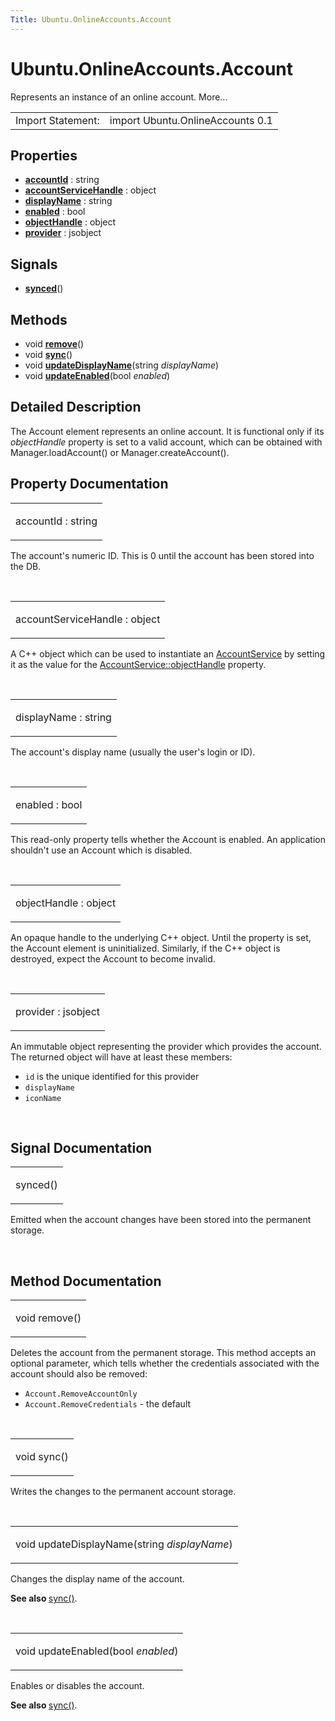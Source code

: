 ```yaml
---
Title: Ubuntu.OnlineAccounts.Account
---
```


# Ubuntu.OnlineAccounts.Account

<span class="subtitle"></span>
<!-- $$$Account-brief -->
<p>Represents an instance of an online account. More...</p>
<!-- @@@Account -->
<table class="alignedsummary">
<tr><td class="memItemLeft rightAlign topAlign"> Import Statement:</td><td class="memItemRight bottomAlign"> import Ubuntu.OnlineAccounts 0.1</td></tr></table><ul>
</ul>
<h2 id="properties">Properties</h2>
<ul>
<li class="fn"><b><b><a href="#accountId-prop">accountId</a></b></b> : string</li>
<li class="fn"><b><b><a href="#accountServiceHandle-prop">accountServiceHandle</a></b></b> : object</li>
<li class="fn"><b><b><a href="#displayName-prop">displayName</a></b></b> : string</li>
<li class="fn"><b><b><a href="#enabled-prop">enabled</a></b></b> : bool</li>
<li class="fn"><b><b><a href="#objectHandle-prop">objectHandle</a></b></b> : object</li>
<li class="fn"><b><b><a href="#provider-prop">provider</a></b></b> : jsobject</li>
</ul>
<h2 id="signals">Signals</h2>
<ul>
<li class="fn"><b><b><a href="#synced-signal">synced</a></b></b>()</li>
</ul>
<h2 id="methods">Methods</h2>
<ul>
<li class="fn">void <b><b><a href="#remove-method">remove</a></b></b>()</li>
<li class="fn">void <b><b><a href="#sync-method">sync</a></b></b>()</li>
<li class="fn">void <b><b><a href="#updateDisplayName-method">updateDisplayName</a></b></b>(string <i>displayName</i>)</li>
<li class="fn">void <b><b><a href="#updateEnabled-method">updateEnabled</a></b></b>(bool <i>enabled</i>)</li>
</ul>
<!-- $$$Account-description -->
<h2 id="details">Detailed Description</h2>
</p>
<p>The Account element represents an online account. It is functional only if its <i>objectHandle</i> property is set to a valid account, which can be obtained with Manager.loadAccount() or Manager.createAccount().</p>
<!-- @@@Account -->
<h2>Property Documentation</h2>
<!-- $$$accountId -->
<table class="qmlname"><tr valign="top" id="accountId-prop"><td class="tblQmlPropNode"><p><span class="name">accountId</span> : <span class="type">string</span></p></td></tr></table><p>The account's numeric ID. This is 0 until the account has been stored into the DB.</p>
<!-- @@@accountId -->
<br/>
<!-- $$$accountServiceHandle -->
<table class="qmlname"><tr valign="top" id="accountServiceHandle-prop"><td class="tblQmlPropNode"><p><span class="name">accountServiceHandle</span> : <span class="type">object</span></p></td></tr></table><p>A C++ object which can be used to instantiate an <a href="Ubuntu.OnlineAccounts.AccountService.md">AccountService</a> by setting it as the value for the <a href="Ubuntu.OnlineAccounts.AccountService.md#objectHandle-prop">AccountService::objectHandle</a> property.</p>
<!-- @@@accountServiceHandle -->
<br/>
<!-- $$$displayName -->
<table class="qmlname"><tr valign="top" id="displayName-prop"><td class="tblQmlPropNode"><p><span class="name">displayName</span> : <span class="type">string</span></p></td></tr></table><p>The account's display name (usually the user's login or ID).</p>
<!-- @@@displayName -->
<br/>
<!-- $$$enabled -->
<table class="qmlname"><tr valign="top" id="enabled-prop"><td class="tblQmlPropNode"><p><span class="name">enabled</span> : <span class="type">bool</span></p></td></tr></table><p>This read-only property tells whether the Account is enabled. An application shouldn't use an Account which is disabled.</p>
<!-- @@@enabled -->
<br/>
<!-- $$$objectHandle -->
<table class="qmlname"><tr valign="top" id="objectHandle-prop"><td class="tblQmlPropNode"><p><span class="name">objectHandle</span> : <span class="type">object</span></p></td></tr></table><p>An opaque handle to the underlying C++ object. Until the property is set, the Account element is uninitialized. Similarly, if the C++ object is destroyed, expect the Account to become invalid.</p>
<!-- @@@objectHandle -->
<br/>
<!-- $$$provider -->
<table class="qmlname"><tr valign="top" id="provider-prop"><td class="tblQmlPropNode"><p><span class="name">provider</span> : <span class="type">jsobject</span></p></td></tr></table><p>An immutable object representing the provider which provides the account. The returned object will have at least these members:</p>
<ul>
<li><code>id</code> is the unique identified for this provider</li>
<li><code>displayName</code></li>
<li><code>iconName</code></li>
</ul>
<!-- @@@provider -->
<br/>
<h2>Signal Documentation</h2>
<!-- $$$synced -->
<table class="qmlname"><tr valign="top" id="synced-signal"><td class="tblQmlFuncNode"><p><span class="name">synced</span>()</p></td></tr></table><p>Emitted when the account changes have been stored into the permanent storage.</p>
<!-- @@@synced -->
<br/>
<h2>Method Documentation</h2>
<!-- $$$remove -->
<table class="qmlname"><tr valign="top" id="remove-method"><td class="tblQmlFuncNode"><p><span class="type">void</span> <span class="name">remove</span>()</p></td></tr></table><p>Deletes the account from the permanent storage. This method accepts an optional parameter, which tells whether the credentials associated with the account should also be removed:</p>
<ul>
<li><code>Account.RemoveAccountOnly</code></li>
<li><code>Account.RemoveCredentials</code> - the default</li>
</ul>
<!-- @@@remove -->
<br/>
<!-- $$$sync -->
<table class="qmlname"><tr valign="top" id="sync-method"><td class="tblQmlFuncNode"><p><span class="type">void</span> <span class="name">sync</span>()</p></td></tr></table><p>Writes the changes to the permanent account storage.</p>
<!-- @@@sync -->
<br/>
<!-- $$$updateDisplayName -->
<table class="qmlname"><tr valign="top" id="updateDisplayName-method"><td class="tblQmlFuncNode"><p><span class="type">void</span> <span class="name">updateDisplayName</span>(<span class="type">string</span><i> displayName</i>)</p></td></tr></table><p>Changes the display name of the account.</p>
<p><b>See also </b><a href="#sync-method">sync()</a>.</p>
<!-- @@@updateDisplayName -->
<br/>
<!-- $$$updateEnabled -->
<table class="qmlname"><tr valign="top" id="updateEnabled-method"><td class="tblQmlFuncNode"><p><span class="type">void</span> <span class="name">updateEnabled</span>(<span class="type">bool</span><i> enabled</i>)</p></td></tr></table><p>Enables or disables the account.</p>
<p><b>See also </b><a href="#sync-method">sync()</a>.</p>
<!-- @@@updateEnabled -->
<br/>

